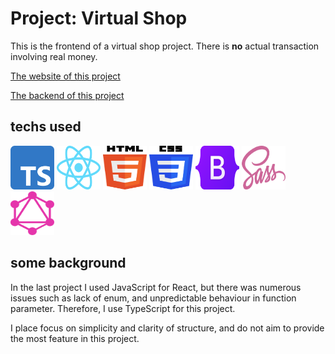 # Project: Virtual Shop
This is the frontend of a virtual shop project. There is <b>no</b> actual transaction involving real money.

[The website of this project]()

[The backend of this project]()

## techs used
<img src="./public/logos/Typescript_logo.svg" alt="TypeScript" width="70" height="70">
<img src="./public/logos/React_logo.svg" alt="React" width="70" height="70">
<img src="./public/logos/HTML_logo.svg" alt="HTML" width="70" height="70">
<img src="./public/logos/CSS_logo.svg" alt="CSS" width="70" height="70">
<img src="./public/logos/Bootstrap_logo.svg" alt="Bootstrap" width="70" height="70">
<img src="./public/logos/Sass_logo.svg" alt="Sass" width="70" height="70">
<img src="./public/logos/GraphQL_logo.svg" alt="GraphQL" width="70" height="70">


## some background
In the last project I used JavaScript for React, but there was numerous issues such as lack of 
enum, and unpredictable behaviour in function parameter. Therefore, I use TypeScript for this project.

I place focus on simplicity and clarity of structure, and do not aim to provide the most feature in this project.



